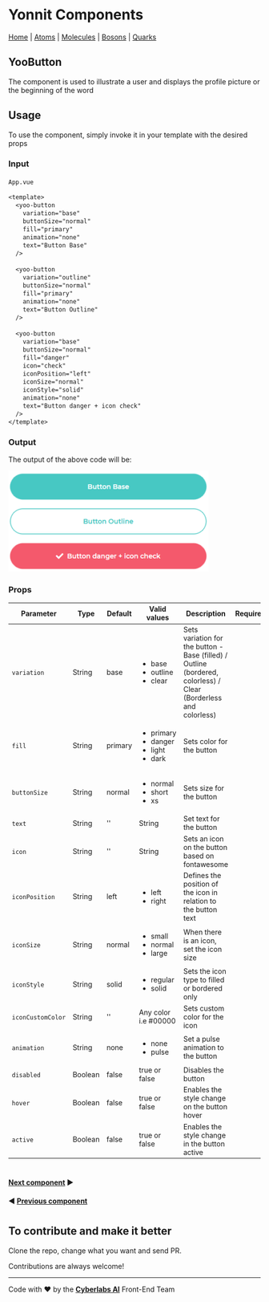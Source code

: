 # Yonnit Components

[Home](https://github.com/Yoonit-Labs/vue-yoonit-components/blob/development/README.md) | [Atoms](https://github.com/Yoonit-Labs/vue-yoonit-components/blob/development/README.md#atoms) | [Molecules](https://github.com/Yoonit-Labs/vue-yoonit-components/blob/development/README.md#molecules) | [Bosons](https://github.com/Yoonit-Labs/vue-yoonit-components/blob/development/README.md#bosons) | [Quarks](https://github.com/Yoonit-Labs/vue-yoonit-components/blob/development/README.md#quarks)

## YooButton

The component is used to illustrate a user and displays the profile picture or the beginning of the word

## Usage

To use the component, simply invoke it in your template with the desired props

### Input
`App.vue`
```vue
<template>
  <yoo-button
    variation="base"
    buttonSize="normal"
    fill="primary"
    animation="none"
    text="Button Base"
  />
  
  <yoo-button
    variation="outline"
    buttonSize="normal"
    fill="primary"
    animation="none"
    text="Button Outline"
  />
  
  <yoo-button
    variation="base"
    buttonSize="normal"
    fill="danger"
    icon="check"
    iconPosition="left"
    iconSize="normal"
    iconStyle="solid"
    animation="none"
    text="Button danger + icon check"
  />
</template>
```
### Output

The output of the above code will be:

<img src="../../../../public/readme-img/button.png" width="400">

### Props

| Parameter          | Type    | Default | Valid values                              | Description                                    | Required |
|--------------------|---------|---------|-------------------------------------------|------------------------------------------------|----------|
| `variation`        | String  | base    |<ul><li>base</li><li>outline</li><li>clear</li>     | Sets variation for the button - Base (filled) / Outline (bordered, colorless) / Clear (Borderless and colorless)|
| `fill`             | String  | primary |<ul><li>primary</li><li>danger</li><li>light</li><li>dark</li></ul>| Sets color for the button   |
| `buttonSize`       | String  | normal  |<ul><li>normal</li><li>short</li><li>xs</li></ul>  | Sets size for the button    |
| `text`             | String  |   ''    | String                                        | Set text for the button     |
| `icon`             | String  |   ''    | String                                        | Sets an icon on the button based on fontawesome    |
| `iconPosition`     | String  | left    | <ul><li>left</li><li>right</li></ul>          | Defines the position of the icon in relation to the button text    |
| `iconSize`         | String  | normal  | <ul><li>small</li><li>normal</li><li>large</li></ul> | When there is an icon, set the icon size      |
| `iconStyle`        | String  | solid   | <ul><li>regular</li><li>solid</li></ul>              | Sets the icon type to filled or bordered only |
| `iconCustomColor`  | String  |   ''    | Any color i.e #00000                             | Sets custom color for the icon       |
| `animation`        | String  | none    | <ul><li>none</li><li>pulse</li></ul>          | Set a pulse animation to the button        |
| `disabled`         | Boolean | false   | true or false                                 | Disables the button       |
| `hover`            | Boolean | false   | true or false                                 | Enables the style change on the button hover    |
| `active`           | Boolean | false   | true or false                                 | Enables the style change in the button active  |

#

 #### [**Next component**](../CheckButton/CheckButton.readme.md) :arrow_forward:

 #### :arrow_backward: [**Previous component**](../Avatar/Avatar.readme.md)

#

## To contribute and make it better

Clone the repo, change what you want and send PR.

Contributions are always welcome!

---

Code with ❤ by the [**Cyberlabs AI**](https://cyberlabs.ai/) Front-End Team
